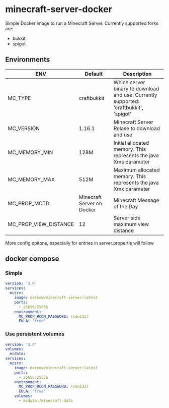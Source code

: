 # minecraft-server-docker
Simple Docker image to run a Minecraft Server. Currently supported forks are: 
- bukkit
- spigot

## Environments
| ENV | Default | Description |
|--|--|--|
| MC_TYPE | craftbukkit | Which server binary to download and use. Currently supported: 'craftbukkit', 'spigot' |
| MC_VERSION | 1.16.1 | Minecraft Server Relase to download and use |
| MC_MEMORY_MIN | 128M | Initial allocated memory. This represents the java Xms parameter |
| MC_MEMORY_MAX | 512M | Maximum allocated memory. This represents the java Xmx parameter |
| MC_PROP_MOTD | Minecraft Server on Docker| Minecraft Message of the Day |
| MC_PROP_VIEW_DISTANCE | 12 | Server side maximum view distance |

More config opitons, especially for entries in server.propertis will follow

## docker compose
### Simple
``` yaml
version: '3.0'
services: 
  mcsrv:
    image: dermow/minecraft-server:latest
    ports:
      - 25656:25656
    environment:
      MC_PROP_RCON_PASSWORD: rcon1337
      EULA: "true"
```

### Use persistent volumes
``` yaml
version: '3.0'
volumes:
  mcdata:
services: 
  mcsrv:
    image: dermow/minecraft-server:latest
    ports:
      - 25656:25656
    environment:
      MC_PROP_RCON_PASSWORD: rcon1337
      EULA: "true"
    volumes:
      - mcdata:/minecraft-data
```
